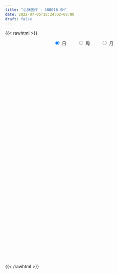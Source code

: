 ```yaml
---
title: "心脉医疗 - 688016.SH"
date: 2022-07-05T18:24:02+08:00
draft: false
---
```

{{< rawhtml >}}
    <div style="text-align: center">
        <label style="padding: 1rem;"><input style="margin-right: .5rem" type="radio" name="period" value="D" checked onclick="period_change(this)">日</label>
        <label style="padding: 1rem;"><input style="margin-right: .5rem" type="radio" name="period" value="W" onclick="period_change(this)">周</label>
        <label style="padding: 1rem;"><input style="margin-right: .5rem" type="radio" name="period" value="M" onclick="period_change(this)">月</label>
    </div>
    <div id="chart" style="height: 700px;"></div> 
    <script type="text/javascript">
        const D_v = [5870.68,5221.2,7257.3,6180.01,3565.0,4715.83,5330.34,10749.34,6043.43,5665.43,6679.88,7747.49,12865.52,9917.99,6016.06,10704.11,10085.74,8587.65,6945.05,11964.68,7260.76,8569.79,13325.55,12430.41,7592.75,6969.63,14038.29,7710.44,10857.9,9321.8,13752.05,13246.52,6763.15,8898.5,10824.76,9479.6,9573.83,5856.61,8745.91,6724.72,5194.75,7572.97,4021.99,4559.1,4054.69,7199.11,4328.43,6445.51,6168.69,4677.83,4056.68,6752.72,10396.73,5362.1,8549.24,5292.3,3739.11,5322.43,4822.79,6301.2,3934.48,6529.65,4353.02,5634.06,9788.42,6520.98,4275.42,5617.44,7075.38,4337.79,5950.2,9230.63,6443.87,7097.33,4766.24,6644.65,7410.18,7246.4,9029.74,9528.93,5361.89,5783.45,6782.32,7999.44,8532.52,5024.85,6562.61,10204.37,4949.22,4022.01,6606.18,5661.13,6187.24,6098.86,9137.59,7757.37,8166.64,24225.5,17425.24,6211.13,6787.48,4270.67,4142.32,7940.36,4855.49,4228.87,3008.72,3812.61,3675.63,10100.91,19408.13,9542.53,6154.69,10574.39,8295.93,5486.12,3371.38,4415.21,5123.83,5556.57,7591.77,9276.65,9242.32,11595.02,9794.68,10812.24,6787.59,5885.99,5762.02,4902.58,3829.95,5508.45,3193.37,4958.0,5951.21,6599.85,5439.21,8604.05,11075.35,12552.76,9845.05,8743.18,12873.83,9192.65,11613.05,11841.86,4350.8,6134.19,5274.65,5312.11,5524.05,6024.32,6665.31,7298.25,5209.36,8189.89,6166.61,7783.61,7590.1,5905.06,6589.14,5668.15,4759.34,7058.88,5789.51,14429.42,9066.0,6000.19,4377.37,9532.63,10191.54,5562.02,8157.22,8401.04,6257.51,6689.06,3923.78,5043.19,8658.71,5981.34,5508.51,2912.3,5655.09,3053.97,3043.1,2151.11,2981.45,1621.03,1618.14,5585.32,4264.65,3105.52,2640.15,5056.93,3482.63,6626.64,4833.75,3949.46,2524.09,3535.55,9578.8,5227.43,4433.17,5654.09,3354.06,3928.48,3417.46,5551.31,24885.04,15737.67,9290.69,13836.79,9647.14,5867.44,6658.32,8044.88,6056.36,6179.21,5420.99,4420.5,4744.98,5510.84,5049.85,7451.33,3876.14,3967.33,7562.09,7822.18,8760.82,4528.48,5402.95,3782.76,4784.54,5236.85,14113.38,7230.65,6962.69,7302.25,4247.15,5384.2,5511.4,6447.13,5912.61,6446.05,5943.17,5806.15,5737.81,6517.19,6249.78,4803.1,4940.03,5582.65,5761.1,6183.16,4461.94,4150.52,7284.42,9780.68,11349.94,10408.23,11178.74,7143.56,13913.09,9419.6,9902.52,12603.44,18684.34,23220.74,26606.02,14021.86,15874.11,10748.03,13997.74,10950.62,11956.73,13231.88,16168.79,13206.19,10862.53,14387.03,11099.58,15947.3,15590.33,9842.41,7682.02,13362.32,11347.35,6869.96,8339.22,5198.66,8567.74,19064.76,15232.59,8083.78,6458.83,9111.42,9089.61,9826.95,6828.49,9633.63,14352.14,12695.66,8369.38,9682.53,8811.73,9701.59,5779.4,7404.83,15614.33,22190.25,11845.61,13471.63,27013.76,15845.67,12345.89,18339.73,12344.72,9328.94,12881.01,10982.95,7200.27,8232.71,8548.94,6186.55,13188.75,11244.25,5837.94,6544.46,6258.29,7216.74,5445.68,7945.94,11556.99,8115.01,13140.55,10323.18,14399.52,19410.5,18692.55,11111.78,11075.88,11697.52,9155.74,14969.04,15772.38,9481.65,12365.91,8290.55,7384.32,7551.98,7440.71,7289.06,10730.82,7722.66,4164.69,9430.42,4921.23,8618.84,6676.59,4419.12,11017.44,5549.47,6640.16,10085.49,5671.04,8604.18,3652.8,5528.3,4327.03,3690.93,6690.1,3074.55,3038.62,6187.27,5384.95,9067.39,3958.77,5388.94,4539.79,6988.36,6818.37,4581.69,5158.86,5074.14,5655.13,16103.38,11516.85,18062.63,10608.66,7963.84,10525.46,5404.67,10103.29,8492.36,5952.75,16210.47,10048.43,9413.12,7674.71,6583.95,5481.81,6408.89,6736.61,5113.65,5112.76,7944.87,3605.15,4117.18,3620.26,4294.87,2987.15,4423.39,5941.22,15718.31,13608.52,5058.93,4341.94,5069.71,8297.16,5437.98,5805.8,4889.08,5445.48,4380.49,3612.9,4511.99,12175.19,9129.22,5952.61,9867.7,4801.21,8793.95,4364.47,5651.9,3639.12,2550.95,5042.48,5731.53,4119.04,3240.86,3948.28,4420.31,4236.91,2926.14,3120.2,4127.83,3383.62,3835.43,2721.55,3262.71,5344.03,3821.14,6818.83,5321.2,7570.76,4529.79,7068.71,8357.25,5630.69,6680.63,5123.83,6714.04,5010.93,3893.12,3307.2,3213.94,2994.87,3175.49,3744.7,4511.87,4382.75,3484.23,4438.4,3383.64,5096.85,10677.19,11846.74,10445.14,12283.75,9628.35,12035.58,8267.06,15404.73,8850.16,7127.74,12721.82,9240.8,8499.24,6751.05,7796.2,8603.81,5247.77,7464.45,7863.64,9735.51,7422.36,7143.29,9191.19,15600.26,11760.48]
const D_histogram = [0.0,0.1518860399,1.5355518997,2.5648008566,2.9368596706,3.6902256033,4.2753905458,6.8028245333,7.6752617827,8.0968148804,8.5245088835,8.8618718961,6.2495317897,4.0170570573,2.3858195663,1.7794775377,1.6001044921,1.565191722,1.2266080179,0.093611346,-1.275825791,-2.0722902738,-5.7510374841,-7.4955294847,-7.5955792559,-6.6455587431,-6.2705253186,-5.4322592848,-6.4571474208,-7.3407656357,-7.4480118554,-5.1991624088,-3.8470379005,-2.3194403067,0.2625157921,1.1670270655,1.0779244054,0.7907308166,-0.5391072933,-1.3621462226,-2.5405086476,-2.8625089458,-3.0149181314,-3.0614859829,-2.8918967666,-2.4487245567,-2.3265299265,-2.8610026033,-2.9569331382,-2.7547384892,-2.4823246102,-2.354487156,-0.8546252941,0.2797995641,0.6043173058,1.2164870535,1.5624640044,1.753721974,1.5659477497,0.5080629979,-0.1397866742,-1.2883315575,-2.0832042339,-2.0866805965,-1.2700985586,-0.5359215991,0.0640296167,0.6044139104,1.5710679334,1.8150782301,2.1859162425,2.3718709073,1.804568025,0.8418180153,0.4072810475,0.5879592496,1.2583026682,2.0871457639,2.7526996839,3.7597579615,4.4153441023,4.2656683332,3.8263739866,2.6671988131,2.6546141872,2.1721201204,0.977649181,-0.8305162484,-1.9055709397,-2.0251902309,-1.4955077124,-1.2341538379,-1.1078366868,-1.5157020012,-1.1454558028,-0.665510552,-0.0083481861,-2.0506084519,-2.417743086,-2.7287150116,-3.6022719762,-3.7776108292,-3.6143049298,-2.8753054095,-2.0450601634,-1.7510610847,-1.4408309261,-0.7313549916,-0.5685092635,-1.1007752147,-2.5673609829,-3.0173293516,-2.7332660699,-2.1700950628,-0.6747946282,0.5231576064,1.1286840541,1.7401982311,2.3653912713,2.7810272887,2.5349451591,1.7784868549,1.1748869123,1.7126749154,2.6427589552,3.8998782502,5.0491481392,5.3053788437,5.1882204638,4.8096476657,4.155493242,3.2640855109,2.6678655469,2.0144417756,1.490119447,1.0178362998,0.2981125851,-0.1841880488,0.0415419725,0.8982351792,0.9789801173,0.5439372774,1.8608269938,2.6070777644,2.5453591775,3.6785866761,4.0666685437,4.0729667075,3.5361575367,3.93112258,3.216076433,3.845068822,4.6537961479,3.3057886203,1.3321772177,-0.5246938559,-2.1600804416,-3.5908808026,-4.0125404208,-3.9657227379,-4.9250357128,-4.8139821846,-4.6031667434,-4.4012198201,-3.4076658357,-4.6266523275,-3.8975255186,-3.2370966777,-2.5761315582,-1.9225478397,-1.8784678542,-2.403342623,-2.1394928222,-1.5306397075,-0.3421331923,-0.2111510795,-0.0703698742,-0.9351564123,-3.3585204607,-4.5442615388,-4.2946462108,-4.1569932637,-4.2646706398,-3.5732701551,-2.2412828425,-1.150054613,-0.2113436314,0.2505553797,0.6428076111,1.8940969403,2.3298909998,2.6858802648,2.9223938562,3.3566099736,4.0713152396,4.3075361285,4.3001471706,3.8996347733,3.2871638678,2.625168352,2.4324639147,2.1408757958,1.6560401294,2.0423887469,2.1304519427,1.7087387362,1.9838281609,2.7590425739,5.0873633066,6.1016452876,5.8633898611,4.1748522645,3.1828250171,2.0479696163,1.7993044431,1.3345305684,0.95601396,-0.5856465429,-1.5539981749,-1.8598175557,-1.8934773186,-1.83726461,-1.9072757147,-1.0298543807,-0.2391496636,-0.0376509373,1.4388598294,1.9656491231,2.8351046093,3.2603905735,2.643013093,2.2248930979,1.4347792002,1.2378038033,3.526721781,3.4881385454,2.0345728421,0.8001689842,-0.2218573758,-2.1211662984,-3.547603274,-3.9598056305,-4.9743670067,-5.2227960792,-6.0599361528,-5.2070508531,-4.0450426666,-1.8526352817,0.5124149407,2.0462132207,2.4021246453,4.3198663316,6.6645376974,6.8495593372,7.4112676285,6.8812796709,4.4225668698,4.393958902,0.9009243894,-0.6519583975,-2.9582771114,-4.6404391812,-5.9168730598,-6.8688166708,-7.1133908385,-7.6213833682,-8.8197345031,-8.5509786428,-9.9463503778,-9.4733122858,-10.0372972398,-9.9556580034,-9.7087660993,-9.2189232302,-8.7684557398,-7.0431404446,-7.1126877478,-6.1239443132,-4.9169152988,-4.573467407,-3.6831263934,-4.0499001569,-2.4479465517,-1.2201398638,-0.5628398795,1.0483418067,1.4615108376,1.6572032217,1.320282031,1.3010820308,0.9436343846,-0.2793185406,0.303388441,1.0867810644,1.6282220983,1.0886419288,0.5910010664,0.0307916531,-0.1130355988,-0.3441878495,-1.1487730006,-1.0401269634,-0.114797519,0.029723167,0.0371359157,0.7175690361,1.0913880743,0.9682313893,2.1045528775,1.0041485549,0.0671301078,0.3612806862,2.9297212659,3.9692408102,4.2913324911,4.8282341924,4.7299126054,4.1155000318,4.1628104618,3.7749821468,3.1899616135,2.491340284,1.8213838691,1.0950638422,0.0345906608,-1.0368587599,-1.5320763182,-1.7828133242,-1.6588906917,-1.3322100634,-0.8701972311,-0.8701781124,-1.2885716041,-1.3610547733,-1.1000598652,-1.2155808587,-0.7650148076,0.0140206062,1.2299272214,2.0142983403,2.2265735149,2.8751899153,2.7937333128,3.7337916794,4.8447024276,5.1369892563,5.6294329757,5.5743382482,4.9607472645,4.5036129758,3.587073711,2.9904363516,3.362882176,2.8534789733,2.2895442887,1.237780079,0.430983795,-0.6308745738,-1.7980513616,-2.4432895685,-3.190415233,-3.7641500035,-3.8644430748,-3.1708269699,-2.9009084606,-2.0687199934,-1.5356708456,-1.4608958228,-1.0606605472,-1.0104268244,-1.6527865507,-1.7485847688,-1.6376676398,-1.9634153674,-2.1079829754,-1.3084649517,-0.6702618019,-0.1312723294,0.3322544722,0.6934323158,0.3139002192,-0.0856886193,-0.3982104996,-0.8258557367,-0.7544405223,-1.7334788355,-1.2913510179,-0.4030850869,-0.088765709,-0.2091719883,-0.8128854796,-1.1646358657,-1.7936631778,-2.6104736541,-2.7559297271,-3.402254449,-3.6176074452,-3.7290106958,-3.4520436547,-2.6766523811,-2.0918267669,-1.0371315656,-0.2290613708,0.1081747957,0.1847067699,0.944090949,1.4513370752,1.5581365632,1.7181386716,1.7594229075,1.5197353479,1.7493032521,1.9295854299,3.2834068663,3.6082641915,3.7224204038,3.4539194781,3.3110729999,3.5723960238,3.0511407857,1.9416888698,0.8568104441,0.6935801167,0.7895268706,0.0602141264,-0.7302550464,-1.8726945253,-1.5678474666,-1.0792051648,0.338768474,1.1836912991,2.4405893036,3.1854506835,2.8393779683,2.2436720185,1.878184702,2.2290008561,1.7206618694,1.226233928,0.8344866617,-0.0671343685,-1.0609511069,-2.1869503723,-2.6055428261,-3.1546650976,-3.3507645146,-3.5144483507,-3.1459989416,-2.8645961309,-2.8265790366,-3.0579155289,-3.0675621785,-3.5651082197,-3.7222409631,-3.5044222513,-3.2349881729,-2.139041889,-0.5693334766,0.3439433126,0.7645750742,1.3938074326,2.1584677395,2.7045457811,3.1841293185,3.1646119115,3.0615652253,2.857362885,2.7362636469,2.8141441739,2.6960908868,2.0328007584,1.5231351105,0.8113632676,0.4270220469,0.2332591672,1.1232850758,2.1724176187,3.0615771891,3.4107827658,2.9883191476,3.0311759064,2.3328958501,2.5670714547,2.2922378205,1.5754472519,1.6903206808,1.9553825763,2.0766952346,1.8830268636,1.4595045042,0.6625386416,0.1625316686,-0.2473982141,-0.2973805519,-0.6111291594,-1.1936148086,-1.4001047921,-1.3454251291,-0.6865074131,-0.9371353052]
const D_fast = [0.0,0.1898575499,1.9574113846,3.6278605557,4.7341342873,6.4100566208,8.0640691998,12.2922093207,15.0834620157,17.5292188336,20.0880400574,22.6408710441,21.5909138851,20.362703417,19.3279208176,19.1664481735,19.3871012509,19.7434864112,19.7115547116,18.6019608762,16.9135672915,15.5990302403,10.482523659,6.8641492872,4.865204702,4.153835529,2.9612376239,2.4414388365,-0.1977361547,-2.9165457785,-4.8857949621,-3.9367361177,-3.5463710845,-2.5986335674,0.0489514795,1.2452195193,1.4255979605,1.3360870759,-0.1285278574,-1.2921033423,-3.1055929292,-4.1432204639,-5.0493591824,-5.8612985295,-6.4146835049,-6.5836924342,-7.0431302856,-8.2928536132,-9.1280174327,-9.614507406,-9.9626746796,-10.4234590144,-9.137253476,-7.9328787268,-7.4572816586,-6.5409901475,-5.8043971955,-5.1747087324,-4.9709960193,-5.9018650216,-6.5846613622,-8.0552891349,-9.3709628699,-9.8961093816,-9.3970519833,-8.7968554236,-8.1808968036,-7.4894090323,-6.129988026,-5.4322081717,-4.5148910988,-3.7359687071,-3.8521295831,-4.604425089,-4.9371417949,-4.6094737805,-3.6245546948,-2.2739251581,-0.9201963171,1.0268014508,2.7862236172,3.7029649314,4.2202640814,3.7278886112,4.3789575321,4.4394934954,3.4894348513,1.4736403598,-0.0778070665,-0.7037239154,-0.547918325,-0.59510291,-0.7457449306,-1.5325357453,-1.4486534976,-1.1350858848,-0.4800105655,-3.0349229442,-4.0064933498,-4.9996440283,-6.7737689869,-7.8935105472,-8.6337808802,-8.6136077123,-8.2946275071,-8.4383936995,-8.4883712725,-7.9617340859,-7.9410156737,-8.7484754286,-10.8569014424,-12.0612021491,-12.4604553849,-12.4398081435,-11.1132063659,-9.7844647297,-8.8967672685,-7.8502035337,-6.6336626756,-5.5227698361,-5.1351156759,-5.4469522664,-5.7568304809,-4.790873749,-3.2000999704,-0.9680111128,1.443545811,3.0261212264,4.2060179624,5.0298570808,5.4145759675,5.3391896142,5.4099360369,5.2601227095,5.1083302427,4.8905061705,4.2453106019,3.7169629559,3.9530784703,5.0343304719,5.3598204392,5.0607619186,6.8428583835,8.2408785952,8.8154998027,10.8683739703,12.2731229738,13.2976628145,13.6448930279,15.0226387162,15.1116116775,16.7018712719,18.6740476348,18.1524872623,16.5119201641,14.5238756266,12.3484689305,10.0199483688,8.5951536454,7.6505406438,5.4599687407,4.3675267227,3.4275504782,2.5291924463,2.6708299719,0.2951803982,0.0499258274,-0.0989195011,-0.0819872712,0.0909594875,-0.3345774906,-1.4602879152,-1.73131132,-1.5051181321,-0.4021449149,-0.323950572,-0.2007618353,-1.2993374765,-4.5623316401,-6.8841381029,-7.7081843275,-8.6097796963,-9.7836247324,-9.9855417865,-9.2138751845,-8.4101606083,-7.5242855345,-6.9997476785,-6.4467935443,-4.72197998,-3.7037131706,-2.6762538393,-1.7091417839,-0.4357731731,1.2967609028,2.6098658238,3.6775136585,4.2519099545,4.461230016,4.4555265883,4.8709381296,5.1145689597,5.0437433256,5.9406891299,6.5613653113,6.5668367889,7.3378832538,8.8028583103,12.4030198696,14.9427131725,16.1703052112,15.5254806808,15.3291596876,14.7062966909,14.9074576286,14.7763163959,14.6368032775,12.9487311389,11.5918799631,10.8211061934,10.3140771009,9.910973657,9.3641436236,9.9841013624,10.7150186636,10.9071046556,12.7433303797,13.7615319541,15.3397635927,16.5801472002,16.623522993,16.7616262723,16.3302071747,16.4426827287,19.6132811515,20.4467325524,19.5018100595,18.4674484476,17.3899577438,14.9603572465,12.6470194524,11.2448656883,8.9867125605,7.4325844682,5.0804603564,4.6315829427,4.7823304626,6.5115790271,9.0047329847,11.0500845698,12.0065271557,15.0042354249,19.0150412151,20.9124526892,23.3269778876,24.5173098477,23.1642387641,24.2341205218,20.9663171066,19.2504447203,16.2045567285,13.3622848634,10.6066327199,7.9374849411,5.9145630639,3.5012246921,0.0979399314,-1.771048869,-5.6530081984,-7.5482981779,-10.6216074418,-13.0288827062,-15.209182327,-17.0240702655,-18.76571671,-18.8011865259,-20.6489057661,-21.1911484098,-21.2133482201,-22.01326718,-22.0437077648,-23.4229565676,-22.4329896003,-21.5102178784,-20.993627864,-19.120360726,-18.3418139858,-17.7318207963,-17.7386714792,-17.4326009717,-17.5541400217,-18.8469225821,-18.1883684902,-17.1332806007,-16.1847840422,-16.4522037296,-16.8020943253,-17.3546058254,-17.526691977,-17.84389119,-18.9356695913,-19.0870552949,-18.1904252303,-18.0384737525,-18.0217770249,-17.1619516454,-16.5152855887,-16.3963844263,-14.7339247188,-15.5832919027,-16.5035278228,-16.1190570728,-12.8181861767,-10.7863564298,-9.3914316261,-7.6474713768,-6.5633148124,-6.1488523781,-5.0608393327,-4.504922111,-4.2924522408,-4.3682384994,-4.582848947,-5.0354030133,-6.0872285296,-7.4178926402,-8.2961292781,-8.9925696151,-9.2833696556,-9.2897415431,-9.0452780186,-9.2628034279,-10.0033398207,-10.4160866831,-10.4301067414,-10.8495229495,-10.5902106003,-9.807670035,-8.2842816145,-6.9963359105,-6.2274173571,-4.8600034779,-4.2430267523,-2.3695204658,-0.0474341106,1.5291000321,3.4289019954,4.76739183,5.3939876624,6.0627566176,6.0429857806,6.1939575091,7.4071238774,7.6110904182,7.6195418057,6.8772226158,6.1781722805,4.9585952682,3.3419056401,2.085845041,0.5411155683,-0.9736567031,-2.0400605431,-2.1391511807,-2.5944597865,-2.2794513177,-2.1303198813,-2.4207688142,-2.2856986754,-2.4880716587,-3.5436280227,-4.076572433,-4.3750722139,-5.1916737834,-5.8632371352,-5.3908353495,-4.9201976501,-4.41402626,-3.8674358403,-3.3328999178,-3.6339569596,-4.0549679529,-4.4670424581,-5.1011516294,-5.2183465455,-6.6307545677,-6.5114645045,-5.7239698452,-5.4318418945,-5.6045411709,-6.4114760322,-7.0543853846,-8.1318284912,-9.601257381,-10.4356958858,-11.9325842199,-13.0523390775,-14.095995002,-14.6820388745,-14.5758106963,-14.5139417738,-13.7185294638,-12.9677246117,-12.6034447463,-12.4807360797,-11.4853291633,-10.6152487683,-10.1189151395,-9.5293783632,-9.0482384005,-8.9079921231,-8.2410984058,-7.5784198705,-5.4037467176,-4.1768233446,-3.1320620313,-2.5370830875,-1.8521613157,-0.6977392858,-0.4562093275,-1.0802390259,-1.9509148406,-1.9407501389,-1.6474216672,-2.3616808799,-3.3347138142,-4.9453269245,-5.0324417325,-4.8136007219,-3.3109349646,-2.1700893147,-0.3030439843,1.2381800664,1.6019518433,1.5671638982,1.6712227572,2.5792891253,2.5011156059,2.3132461466,2.1301205457,1.2117159234,-0.0473385918,-1.7200754502,-2.7900536105,-4.1278421565,-5.1616327021,-6.2039286259,-6.6219789522,-7.0567251742,-7.725352839,-8.7211682136,-9.4977054078,-10.886528504,-11.9742214881,-12.6325083391,-13.1718213039,-12.6106354923,-11.1832604491,-10.1839978317,-9.5722223016,-8.594538085,-7.2902608432,-6.0680463563,-4.7924304894,-4.0207949185,-3.3584502984,-2.8483119174,-2.2853452438,-1.5039286734,-0.9479592387,-1.1030491775,-1.2319310478,-1.7408620738,-2.0184477828,-2.1538958706,-0.9830486931,0.6091882545,2.2637421222,3.4656433904,3.790259559,4.5909102944,4.4758542006,5.351797669,5.6500234898,5.3270947342,5.8645483333,6.6184558729,7.2589423398,7.5360306847,7.4773844514,6.8460532492,6.3866791934,5.9148997571,5.7905722813,5.324041384,4.4431520327,3.8866358511,3.6049592319,4.0922500946,3.6073383762]
const D_slow = [0.0,0.03797151,0.4218594849,1.0630596991,1.7972746167,2.7198310175,3.788678654,5.4893847873,7.408200233,9.4324039531,11.563531174,13.778999148,15.3413820954,16.3456463597,16.9421012513,17.3869706358,17.7869967588,18.1782946893,18.4849466937,18.5083495302,18.1893930825,17.671320514,16.233561143,14.3596787719,12.4607839579,10.7993942721,9.2317629425,7.8736981213,6.2594112661,4.4242198572,2.5622168933,1.2624262911,0.300666816,-0.2791932607,-0.2135643127,0.0781924537,0.3476735551,0.5453562592,0.4105794359,0.0700428803,-0.5650842816,-1.2807115181,-2.0344410509,-2.7998125467,-3.5227867383,-4.1349678775,-4.7166003591,-5.4318510099,-6.1710842945,-6.8597689168,-7.4803500693,-8.0689718583,-8.2826281819,-8.2126782908,-8.0615989644,-7.757477201,-7.3668611999,-6.9284307064,-6.536943769,-6.4099280195,-6.4448746881,-6.7669575774,-7.2877586359,-7.809428785,-8.1269534247,-8.2609338245,-8.2449264203,-8.0938229427,-7.7010559594,-7.2472864018,-6.7008073412,-6.1078396144,-5.6566976082,-5.4462431043,-5.3444228425,-5.1974330301,-4.882857363,-4.361070922,-3.672896001,-2.7329565107,-1.6291204851,-0.5627034018,0.3938900948,1.0606897981,1.7243433449,2.267373375,2.5117856702,2.3041566081,1.8277638732,1.3214663155,0.9475893874,0.6390509279,0.3620917562,-0.0168337441,-0.3031976948,-0.4695753328,-0.4716623793,-0.9843144923,-1.5887502638,-2.2709290167,-3.1714970107,-4.115899718,-5.0194759505,-5.7383023028,-6.2495673437,-6.6873326149,-7.0475403464,-7.2303790943,-7.3725064102,-7.6477002138,-8.2895404596,-9.0438727975,-9.727189315,-10.2697130807,-10.4384117377,-10.3076223361,-10.0254513226,-9.5904017648,-8.999053947,-8.3037971248,-7.670060835,-7.2254391213,-6.9317173932,-6.5035486644,-5.8428589256,-4.867889363,-3.6056023282,-2.2792576173,-0.9822025013,0.2202094151,1.2590827256,2.0751041033,2.74207049,3.2456809339,3.6182107957,3.8726698706,3.9471980169,3.9011510047,3.9115364978,4.1360952926,4.3808403219,4.5168246413,4.9820313897,5.6338008308,6.2701406252,7.1897872942,8.2064544301,9.224696107,10.1087354912,11.0915161362,11.8955352444,12.8568024499,14.0202514869,14.846698642,15.1797429464,15.0485694824,14.5085493721,13.6108291714,12.6076940662,11.6162633817,10.3850044535,9.1815089074,8.0307172215,6.9304122665,6.0784958076,4.9218327257,3.947451346,3.1381771766,2.4941442871,2.0135073271,1.5438903636,0.9430547078,0.4081815023,0.0255215754,-0.0600117227,-0.1127994925,-0.1303919611,-0.3641810642,-1.2038111794,-2.3398765641,-3.4135381167,-4.4527864327,-5.5189540926,-6.4122716314,-6.972592342,-7.2601059953,-7.3129419031,-7.2503030582,-7.0896011554,-6.6160769203,-6.0336041704,-5.3621341042,-4.6315356401,-3.7923831467,-2.7745543368,-1.6976703047,-0.6226335121,0.3522751813,1.1740661482,1.8303582362,2.4384742149,2.9736931639,3.3877031962,3.8983003829,4.4309133686,4.8580980527,5.3540550929,6.0438157364,7.315656563,8.8410678849,10.3069153502,11.3506284163,12.1463346706,12.6583270746,13.1081531854,13.4417858275,13.6807893175,13.5343776818,13.1458781381,12.6809237491,12.2075544195,11.748238267,11.2714193383,11.0139557431,10.9541683272,10.9447555929,11.3044705502,11.795882831,12.5046589834,13.3197566267,13.9805099,14.5367331744,14.8954279745,15.2048789253,16.0865593706,16.9585940069,17.4672372174,17.6672794635,17.6118151195,17.0815235449,16.1946227264,15.2046713188,13.9610795672,12.6553805474,11.1403965092,9.8386337959,8.8273731292,8.3642143088,8.492318044,9.0038713491,9.6044025105,10.6843690934,12.3505035177,14.062893352,15.9157102591,17.6360301768,18.7416718943,19.8401616198,20.0653927171,19.9024031178,19.1628338399,18.0027240446,16.5235057797,14.806301612,13.0279539023,11.1226080603,8.9176744345,6.7799297738,4.2933421794,1.9250141079,-0.584310202,-3.0732247029,-5.5004162277,-7.8051470352,-9.9972609702,-11.7580460813,-13.5362180183,-15.0672040966,-16.2964329213,-17.439799773,-18.3605813714,-19.3730564106,-19.9850430486,-20.2900780145,-20.4307879844,-20.1687025327,-19.8033248233,-19.3890240179,-19.0589535102,-18.7336830025,-18.4977744063,-18.5676040415,-18.4917569312,-18.2200616651,-17.8130061405,-17.5408456584,-17.3930953917,-17.3853974785,-17.4136563782,-17.4997033405,-17.7868965907,-18.0469283315,-18.0756277113,-18.0681969195,-18.0589129406,-17.8795206816,-17.606673663,-17.3646158157,-16.8384775963,-16.5874404576,-16.5706579306,-16.4803377591,-15.7479074426,-14.75559724,-13.6827641173,-12.4757055692,-11.2932274178,-10.2643524099,-9.2236497944,-8.2799042577,-7.4824138544,-6.8595787834,-6.4042328161,-6.1304668555,-6.1218191903,-6.3810338803,-6.7640529599,-7.2097562909,-7.6244789638,-7.9575314797,-8.1750807875,-8.3926253156,-8.7147682166,-9.0550319099,-9.3300468762,-9.6339420909,-9.8251957928,-9.8216906412,-9.5142088359,-9.0106342508,-8.4539908721,-7.7351933932,-7.036760065,-6.1033121452,-4.8921365383,-3.6078892242,-2.2005309803,-0.8069464182,0.4332403979,1.5591436419,2.4559120696,3.2035211575,4.0442417015,4.7576114448,5.329997517,5.6394425368,5.7471884855,5.589469842,5.1399570017,4.5291346095,3.7315308013,2.7904933004,1.8243825317,1.0316757892,0.3064486741,-0.2107313243,-0.5946490357,-0.9598729914,-1.2250381282,-1.4776448343,-1.890841472,-2.3279876642,-2.7374045741,-3.228258416,-3.7552541598,-4.0823703978,-4.2499358482,-4.2827539306,-4.1996903125,-4.0263322336,-3.9478571788,-3.9692793336,-4.0688319585,-4.2752958927,-4.4639060232,-4.8972757321,-5.2201134866,-5.3208847583,-5.3430761856,-5.3953691826,-5.5985905525,-5.889749519,-6.3381653134,-6.9907837269,-7.6797661587,-8.530329771,-9.4347316323,-10.3669843062,-11.2299952199,-11.8991583152,-12.4221150069,-12.6813978983,-12.738663241,-12.711619542,-12.6654428496,-12.4294201123,-12.0665858435,-11.6770517027,-11.2475170348,-10.8076613079,-10.427727471,-9.9904016579,-9.5080053005,-8.6871535839,-7.785087536,-6.8544824351,-5.9910025656,-5.1632343156,-4.2701353096,-3.5073501132,-3.0219278957,-2.8077252847,-2.6343302555,-2.4369485379,-2.4218950063,-2.6044587679,-3.0726323992,-3.4645942658,-3.7343955571,-3.6497034386,-3.3537806138,-2.7436332879,-1.947270617,-1.2374261249,-0.6765081203,-0.2069619448,0.3502882692,0.7804537365,1.0870122186,1.295633884,1.2788502919,1.0136125151,0.4668749221,-0.1845107845,-0.9731770589,-1.8108681875,-2.6894802752,-3.4759800106,-4.1921290433,-4.8987738025,-5.6632526847,-6.4301432293,-7.3214202842,-8.251980525,-9.1280860878,-9.936833131,-10.4715936033,-10.6139269724,-10.5279411443,-10.3367973758,-9.9883455176,-9.4487285827,-8.7725921375,-7.9765598078,-7.18540683,-6.4200155237,-5.7056748024,-5.0216088907,-4.3180728472,-3.6440501255,-3.1358499359,-2.7550661583,-2.5522253414,-2.4454698297,-2.3871550378,-2.1063337689,-1.5632293642,-0.7978350669,0.0548606245,0.8019404114,1.559734388,2.1429583505,2.7847262142,3.3577856693,3.7516474823,4.1742276525,4.6630732966,5.1822471052,5.6530038211,6.0178799472,6.1835146076,6.2241475247,6.1622979712,6.0879528332,5.9351705434,5.6367668413,5.2867406432,4.950384361,4.7787575077,4.5444736814]
const D_data = [['2020-06-12', 250.0, 257.62, 245.02, 258.85],['2020-06-15', 262.14, 260.0, 253.53, 264.8],['2020-06-16', 260.02, 280.32, 257.0, 280.8],['2020-06-17', 277.57, 284.18, 277.02, 291.89],['2020-06-18', 283.27, 282.16, 272.86, 285.0],['2020-06-19', 282.16, 292.98, 282.0, 299.47],['2020-06-22', 297.0, 298.17, 291.3, 308.59],['2020-06-23', 293.02, 336.08, 293.02, 338.69],['2020-06-24', 334.99, 331.3, 322.56, 343.99],['2020-06-29', 330.0, 336.7, 322.14, 337.97],['2020-06-30', 335.37, 347.26, 333.37, 356.22],['2020-07-01', 347.91, 357.0, 341.0, 373.8],['2020-07-02', 357.0, 322.0, 310.13, 361.0],['2020-07-03', 317.0, 320.0, 302.8, 327.0],['2020-07-06', 319.0, 322.0, 312.0, 326.78],['2020-07-07', 321.89, 332.9, 315.0, 346.26],['2020-07-08', 332.9, 339.99, 328.5, 358.0],['2020-07-09', 340.0, 345.06, 330.05, 347.15],['2020-07-10', 341.96, 343.98, 336.51, 353.6],['2020-07-13', 341.73, 333.2, 323.01, 342.0],['2020-07-14', 329.99, 325.59, 320.01, 329.99],['2020-07-15', 322.8, 328.11, 322.44, 344.43],['2020-07-16', 324.51, 279.11, 279.05, 328.08],['2020-07-17', 286.5, 285.5, 281.0, 305.0],['2020-07-20', 288.92, 296.96, 273.74, 299.0],['2020-07-21', 298.33, 308.37, 292.35, 309.0],['2020-07-22', 301.8, 301.0, 298.21, 313.12],['2020-07-23', 298.5, 306.62, 298.01, 311.23],['2020-07-24', 303.6, 278.99, 274.51, 303.9],['2020-07-27', 280.0, 270.8, 268.0, 281.73],['2020-07-28', 270.93, 272.4, 265.05, 273.5],['2020-07-29', 275.51, 302.94, 275.51, 303.0],['2020-07-30', 302.94, 297.95, 295.0, 308.95],['2020-07-31', 293.62, 305.49, 293.62, 311.5],['2020-08-03', 306.56, 329.0, 303.31, 338.0],['2020-08-04', 325.0, 318.0, 313.03, 338.98],['2020-08-05', 313.0, 308.69, 304.0, 320.04],['2020-08-06', 309.91, 306.0, 302.91, 313.13],['2020-08-07', 297.5, 288.71, 281.2, 297.5],['2020-08-10', 283.42, 288.49, 277.47, 294.25],['2020-08-11', 287.5, 277.0, 276.12, 293.78],['2020-08-12', 275.0, 281.36, 267.12, 285.0],['2020-08-13', 283.36, 279.6, 277.0, 285.68],['2020-08-14', 281.0, 277.6, 271.12, 284.84],['2020-08-17', 277.06, 277.8, 272.6, 281.5],['2020-08-18', 278.02, 280.2, 276.56, 284.82],['2020-08-19', 280.21, 275.16, 270.0, 280.21],['2020-08-20', 274.8, 263.0, 263.0, 276.78],['2020-08-21', 265.32, 263.62, 262.01, 270.18],['2020-08-24', 261.99, 264.42, 256.0, 268.77],['2020-08-25', 264.39, 263.46, 261.33, 268.39],['2020-08-26', 264.05, 259.68, 257.06, 267.42],['2020-08-27', 262.85, 278.84, 260.35, 282.85],['2020-08-28', 277.0, 280.0, 276.12, 281.56],['2020-08-31', 280.0, 273.0, 269.51, 283.87],['2020-09-01', 273.5, 278.75, 270.1, 279.0],['2020-09-02', 278.01, 278.05, 276.0, 283.18],['2020-09-03', 279.37, 277.88, 272.38, 280.0],['2020-09-04', 273.0, 273.51, 267.11, 275.94],['2020-09-07', 270.31, 259.13, 257.05, 272.99],['2020-09-08', 259.13, 258.87, 256.0, 264.0],['2020-09-09', 258.0, 246.2, 244.5, 258.0],['2020-09-10', 250.0, 243.0, 243.0, 253.5],['2020-09-11', 242.01, 248.0, 235.78, 249.48],['2020-09-14', 252.92, 258.0, 252.9, 269.99],['2020-09-15', 257.0, 259.28, 252.1, 263.98],['2020-09-16', 258.93, 259.85, 258.5, 266.8],['2020-09-17', 260.78, 261.3, 255.99, 264.92],['2020-09-18', 261.78, 270.48, 259.27, 270.78],['2020-09-21', 270.0, 265.0, 265.0, 272.0],['2020-09-22', 266.0, 268.87, 263.42, 274.88],['2020-09-23', 269.2, 268.98, 267.52, 274.45],['2020-09-24', 267.0, 259.34, 259.29, 270.49],['2020-09-25', 260.5, 250.5, 250.18, 262.43],['2020-09-28', 252.0, 253.06, 246.97, 254.36],['2020-09-29', 254.43, 259.73, 252.01, 265.09],['2020-09-30', 262.88, 268.2, 262.11, 274.0],['2020-10-09', 273.99, 274.94, 269.0, 277.99],['2020-10-12', 275.98, 278.32, 269.13, 280.0],['2020-10-13', 278.3, 289.3, 276.09, 289.98],['2020-10-14', 288.0, 292.38, 285.99, 297.0],['2020-10-15', 290.01, 286.99, 284.47, 292.78],['2020-10-16', 283.2, 285.0, 283.2, 296.98],['2020-10-19', 283.56, 274.35, 272.0, 285.0],['2020-10-20', 274.25, 287.88, 271.17, 288.08],['2020-10-21', 288.06, 282.87, 282.5, 291.96],['2020-10-22', 280.58, 271.0, 268.38, 287.78],['2020-10-23', 273.5, 255.56, 250.8, 274.39],['2020-10-26', 255.05, 256.12, 245.33, 259.2],['2020-10-27', 256.13, 263.5, 256.13, 265.0],['2020-10-28', 265.55, 271.5, 263.98, 274.48],['2020-10-29', 270.0, 269.3, 263.3, 272.36],['2020-10-30', 274.01, 267.79, 264.31, 274.01],['2020-11-02', 268.8, 259.3, 259.11, 271.76],['2020-11-03', 258.84, 267.86, 258.84, 270.38],['2020-11-04', 269.32, 270.76, 264.58, 273.58],['2020-11-05', 274.5, 275.73, 273.75, 283.98],['2020-11-06', 271.38, 237.2, 226.07, 271.38],['2020-11-09', 232.0, 249.68, 221.0, 255.0],['2020-11-10', 248.0, 246.2, 245.51, 254.87],['2020-11-11', 241.75, 233.0, 232.22, 248.92],['2020-11-12', 235.33, 235.42, 233.01, 240.75],['2020-11-13', 233.02, 236.01, 230.0, 238.0],['2020-11-16', 255.99, 242.3, 233.0, 255.99],['2020-11-17', 245.0, 244.87, 237.2, 247.0],['2020-11-18', 244.84, 238.75, 234.5, 246.86],['2020-11-19', 238.0, 238.33, 236.0, 241.33],['2020-11-20', 237.79, 244.21, 237.79, 246.66],['2020-11-23', 244.21, 238.16, 236.5, 244.24],['2020-11-24', 237.2, 226.7, 221.62, 237.97],['2020-11-25', 224.34, 206.95, 197.5, 224.34],['2020-11-26', 202.1, 211.01, 202.0, 213.48],['2020-11-27', 214.18, 216.11, 208.9, 218.49],['2020-11-30', 216.11, 218.51, 211.05, 223.0],['2020-12-01', 219.8, 233.16, 216.31, 235.0],['2020-12-02', 234.38, 235.2, 231.01, 238.15],['2020-12-03', 234.64, 231.88, 231.32, 238.12],['2020-12-04', 231.0, 235.01, 231.0, 239.5],['2020-12-07', 234.2, 238.86, 232.05, 242.9],['2020-12-08', 238.87, 239.89, 235.45, 241.71],['2020-12-09', 242.45, 233.05, 232.33, 247.0],['2020-12-10', 233.0, 224.6, 223.0, 237.0],['2020-12-11', 228.0, 223.0, 217.0, 232.68],['2020-12-14', 225.0, 237.33, 222.01, 239.0],['2020-12-15', 239.88, 247.1, 237.8, 251.69],['2020-12-16', 247.1, 259.0, 245.31, 260.5],['2020-12-17', 258.52, 267.17, 258.52, 268.0],['2020-12-18', 266.0, 263.53, 253.74, 268.8],['2020-12-21', 265.0, 263.21, 257.84, 266.0],['2020-12-22', 264.45, 262.55, 261.71, 268.0],['2020-12-23', 262.7, 260.0, 255.51, 265.79],['2020-12-24', 258.02, 256.05, 249.32, 263.8],['2020-12-25', 255.93, 258.44, 249.49, 259.43],['2020-12-28', 257.97, 256.64, 244.3, 257.97],['2020-12-29', 256.6, 256.96, 249.45, 264.31],['2020-12-30', 257.9, 256.45, 248.2, 259.65],['2020-12-31', 255.44, 251.2, 250.11, 258.2],['2021-01-04', 251.94, 251.52, 250.1, 262.5],['2021-01-05', 251.0, 260.2, 250.02, 265.56],['2021-01-06', 263.79, 272.0, 256.5, 277.0],['2021-01-07', 274.01, 266.18, 266.01, 285.0],['2021-01-08', 266.8, 260.0, 249.15, 271.87],['2021-01-11', 256.51, 286.0, 253.84, 291.7],['2021-01-12', 286.51, 287.0, 279.03, 296.59],['2021-01-13', 286.0, 281.65, 266.98, 292.18],['2021-01-14', 280.0, 303.0, 277.78, 309.63],['2021-01-15', 307.5, 302.0, 293.0, 307.5],['2021-01-18', 300.0, 302.8, 296.0, 309.99],['2021-01-19', 302.8, 298.99, 290.1, 302.8],['2021-01-20', 296.01, 314.8, 295.0, 318.88],['2021-01-21', 318.88, 304.53, 301.9, 318.88],['2021-01-22', 300.0, 325.75, 300.0, 330.0],['2021-01-25', 326.8, 337.24, 325.5, 338.88],['2021-01-26', 347.0, 314.0, 313.89, 349.99],['2021-01-27', 315.0, 301.15, 297.01, 316.0],['2021-01-28', 296.76, 294.7, 290.0, 309.28],['2021-01-29', 294.5, 289.03, 285.0, 308.45],['2021-02-01', 287.78, 282.97, 277.07, 292.39],['2021-02-02', 285.0, 289.41, 271.45, 293.99],['2021-02-03', 288.0, 292.79, 280.0, 297.44],['2021-02-04', 292.02, 275.7, 273.0, 295.47],['2021-02-05', 277.81, 284.3, 276.0, 293.75],['2021-02-08', 284.11, 283.87, 277.35, 289.99],['2021-02-09', 284.0, 282.33, 275.2, 287.8],['2021-02-10', 281.98, 293.29, 278.07, 295.88],['2021-02-18', 295.0, 262.5, 257.35, 295.97],['2021-02-19', 264.99, 282.8, 262.01, 287.99],['2021-02-22', 278.57, 283.35, 270.03, 290.0],['2021-02-23', 283.31, 285.01, 272.0, 289.69],['2021-02-24', 286.24, 287.0, 282.01, 300.8],['2021-02-25', 284.0, 279.98, 267.51, 291.31],['2021-02-26', 275.01, 270.0, 263.86, 285.0],['2021-03-01', 272.6, 277.45, 271.46, 288.49],['2021-03-02', 282.0, 282.7, 277.0, 299.6],['2021-03-03', 280.3, 294.09, 277.0, 296.0],['2021-03-04', 294.2, 284.18, 281.18, 299.78],['2021-03-05', 280.0, 284.91, 269.98, 285.91],['2021-03-08', 285.0, 269.9, 269.05, 294.0],['2021-03-09', 268.0, 239.6, 237.1, 269.36],['2021-03-10', 246.79, 241.89, 240.0, 260.0],['2021-03-11', 243.71, 253.38, 237.96, 257.0],['2021-03-12', 253.18, 249.07, 242.93, 254.03],['2021-03-15', 248.0, 241.98, 235.0, 248.0],['2021-03-16', 239.7, 249.58, 239.7, 252.0],['2021-03-17', 246.55, 259.81, 245.3, 264.88],['2021-03-18', 258.33, 260.99, 255.12, 265.75],['2021-03-19', 258.98, 263.0, 257.12, 266.88],['2021-03-22', 262.45, 259.8, 255.21, 267.43],['2021-03-23', 261.99, 260.58, 256.0, 263.5],['2021-03-24', 260.02, 275.85, 256.55, 277.69],['2021-03-25', 272.44, 271.0, 268.5, 278.21],['2021-03-26', 272.99, 273.35, 269.36, 283.8],['2021-03-29', 277.77, 275.0, 270.88, 279.98],['2021-03-30', 271.0, 281.22, 271.0, 295.0],['2021-03-31', 283.0, 290.37, 281.99, 294.0],['2021-04-01', 284.82, 290.0, 282.0, 293.7],['2021-04-02', 288.0, 290.86, 288.0, 301.85],['2021-04-06', 294.0, 288.1, 288.0, 301.97],['2021-04-07', 290.44, 285.69, 281.6, 291.0],['2021-04-08', 285.32, 284.2, 282.54, 288.57],['2021-04-09', 287.77, 290.1, 281.28, 296.7],['2021-04-12', 290.99, 289.77, 285.83, 298.92],['2021-04-13', 285.02, 287.22, 285.02, 293.97],['2021-04-14', 290.77, 299.88, 290.26, 301.0],['2021-04-15', 300.98, 299.7, 295.5, 304.99],['2021-04-16', 297.2, 294.61, 293.19, 309.88],['2021-04-19', 293.19, 305.16, 293.19, 307.98],['2021-04-20', 305.19, 317.0, 305.18, 325.15],['2021-04-21', 360.0, 349.0, 333.0, 364.0],['2021-04-22', 345.7, 347.25, 340.12, 353.99],['2021-04-23', 344.01, 339.83, 339.5, 350.12],['2021-04-26', 339.85, 322.0, 319.0, 344.0],['2021-04-27', 319.9, 328.09, 319.01, 332.0],['2021-04-28', 330.9, 324.4, 323.0, 335.5],['2021-04-29', 327.67, 335.14, 321.01, 339.46],['2021-04-30', 348.17, 333.65, 322.6, 348.88],['2021-05-06', 328.91, 335.3, 328.28, 341.94],['2021-05-07', 335.3, 317.6, 316.0, 335.3],['2021-05-10', 323.0, 319.02, 316.0, 326.88],['2021-05-11', 317.01, 324.34, 312.73, 325.8],['2021-05-12', 321.18, 327.1, 317.17, 329.98],['2021-05-13', 323.18, 328.5, 321.7, 330.5],['2021-05-14', 333.64, 327.02, 324.16, 336.8],['2021-05-17', 327.21, 341.5, 326.99, 355.65],['2021-05-18', 346.51, 346.0, 337.01, 347.71],['2021-05-19', 343.0, 342.76, 340.26, 357.8],['2021-05-20', 342.48, 365.45, 341.01, 369.09],['2021-05-21', 365.54, 362.0, 353.2, 372.0],['2021-05-24', 360.01, 373.75, 345.21, 376.33],['2021-05-25', 370.8, 375.99, 368.07, 376.75],['2021-05-26', 375.94, 366.72, 359.23, 375.94],['2021-05-27', 368.72, 370.4, 361.61, 373.82],['2021-05-28', 370.08, 366.03, 360.56, 376.7],['2021-05-31', 366.03, 374.01, 365.3, 376.5],['2021-06-01', 375.99, 415.0, 374.0, 420.39],['2021-06-02', 418.0, 397.11, 396.0, 418.0],['2021-06-03', 396.34, 380.0, 375.0, 399.46],['2021-06-04', 380.0, 379.1, 377.0, 387.45],['2021-06-07', 383.55, 378.39, 367.98, 383.8],['2021-06-08', 378.0, 361.0, 354.02, 379.89],['2021-06-09', 360.0, 358.0, 352.2, 363.33],['2021-06-10', 359.33, 364.95, 350.0, 366.03],['2021-06-11', 364.0, 352.02, 351.18, 366.85],['2021-06-15', 351.01, 356.0, 344.3, 364.36],['2021-06-16', 353.61, 342.84, 340.8, 359.99],['2021-06-17', 342.68, 361.04, 341.0, 364.88],['2021-06-18', 361.54, 368.0, 357.01, 383.01],['2021-06-21', 364.01, 388.88, 363.39, 392.25],['2021-06-22', 385.6, 404.08, 385.6, 408.3],['2021-06-23', 404.59, 406.52, 400.07, 418.02],['2021-06-24', 407.51, 400.0, 393.03, 414.98],['2021-06-25', 399.75, 429.9, 399.75, 433.33],['2021-06-28', 423.9, 452.88, 423.83, 456.01],['2021-06-29', 452.88, 439.99, 435.01, 454.34],['2021-06-30', 446.79, 454.61, 435.0, 458.77],['2021-07-01', 458.88, 449.15, 447.0, 468.2],['2021-07-02', 442.0, 424.0, 422.79, 450.89],['2021-07-05', 423.11, 454.01, 423.11, 480.0],['2021-07-06', 453.1, 406.0, 397.5, 458.0],['2021-07-07', 406.0, 419.58, 403.01, 432.67],['2021-07-08', 416.01, 401.0, 395.04, 432.18],['2021-07-09', 398.14, 397.6, 390.03, 408.88],['2021-07-12', 396.0, 392.88, 384.7, 408.32],['2021-07-13', 395.15, 388.0, 382.03, 406.68],['2021-07-14', 388.0, 389.99, 381.32, 397.01],['2021-07-15', 388.88, 380.45, 373.3, 389.99],['2021-07-16', 381.0, 361.99, 348.0, 384.0],['2021-07-19', 351.75, 372.0, 335.88, 375.0],['2021-07-20', 369.0, 341.44, 330.75, 369.0],['2021-07-21', 335.0, 355.0, 334.5, 362.8],['2021-07-22', 354.62, 334.01, 329.0, 356.0],['2021-07-23', 332.13, 332.5, 330.15, 340.97],['2021-07-26', 331.29, 326.95, 313.01, 342.0],['2021-07-27', 325.62, 323.44, 323.22, 340.85],['2021-07-28', 322.51, 317.0, 303.66, 328.77],['2021-07-29', 328.0, 330.98, 313.5, 335.0],['2021-07-30', 327.6, 305.48, 296.99, 327.6],['2021-08-02', 302.87, 313.88, 302.87, 318.39],['2021-08-03', 312.1, 315.9, 299.65, 322.03],['2021-08-04', 313.83, 303.06, 302.0, 318.96],['2021-08-05', 300.0, 307.39, 296.0, 313.0],['2021-08-06', 305.12, 287.25, 284.0, 307.54],['2021-08-09', 287.52, 309.86, 285.55, 312.5],['2021-08-10', 310.0, 308.5, 298.0, 314.64],['2021-08-11', 308.51, 302.84, 301.18, 312.0],['2021-08-12', 305.0, 318.25, 302.85, 322.55],['2021-08-13', 315.01, 306.88, 301.19, 321.0],['2021-08-16', 306.88, 304.26, 300.5, 311.97],['2021-08-17', 303.5, 295.65, 293.23, 310.99],['2021-08-18', 297.19, 297.02, 295.02, 304.98],['2021-08-19', 297.7, 290.0, 286.6, 299.88],['2021-08-20', 286.0, 272.48, 266.66, 288.0],['2021-08-23', 271.02, 290.74, 270.0, 294.88],['2021-08-24', 291.52, 294.9, 285.02, 300.99],['2021-08-25', 299.0, 293.98, 287.01, 299.54],['2021-08-26', 296.12, 279.0, 277.88, 299.47],['2021-08-27', 280.56, 274.89, 272.2, 289.29],['2021-08-30', 274.47, 269.0, 266.64, 281.8],['2021-08-31', 269.54, 269.79, 266.0, 274.98],['2021-09-01', 268.0, 265.0, 257.0, 269.2],['2021-09-02', 262.34, 251.88, 250.02, 268.0],['2021-09-03', 254.02, 258.0, 250.94, 265.99],['2021-09-06', 263.26, 268.0, 253.05, 271.5],['2021-09-07', 268.0, 258.5, 256.42, 268.55],['2021-09-08', 258.84, 254.64, 253.23, 263.99],['2021-09-09', 253.78, 262.68, 252.0, 268.8],['2021-09-10', 263.84, 259.89, 255.15, 264.0],['2021-09-13', 260.89, 252.67, 252.27, 263.0],['2021-09-14', 252.67, 270.0, 252.67, 273.8],['2021-09-15', 269.39, 240.92, 240.2, 269.39],['2021-09-16', 242.0, 235.5, 233.7, 242.3],['2021-09-17', 235.5, 247.0, 233.95, 251.8],['2021-09-22', 253.0, 282.3, 253.0, 287.0],['2021-09-23', 285.57, 273.52, 267.0, 286.9],['2021-09-24', 273.51, 269.51, 263.5, 273.52],['2021-09-27', 269.51, 276.33, 267.01, 282.0],['2021-09-28', 276.95, 271.7, 265.3, 278.71],['2021-09-29', 271.0, 265.31, 262.01, 273.99],['2021-09-30', 262.98, 274.0, 262.98, 282.63],['2021-10-08', 280.01, 269.56, 268.73, 280.01],['2021-10-11', 270.99, 266.12, 265.6, 274.88],['2021-10-12', 265.0, 262.47, 262.05, 273.83],['2021-10-13', 265.18, 259.9, 253.46, 265.18],['2021-10-14', 259.95, 255.68, 252.52, 262.26],['2021-10-15', 255.0, 246.22, 240.58, 259.49],['2021-10-18', 244.03, 239.0, 235.68, 247.2],['2021-10-19', 239.0, 240.0, 237.01, 243.59],['2021-10-20', 240.02, 238.71, 236.27, 246.64],['2021-10-21', 240.98, 240.62, 238.02, 243.5],['2021-10-22', 240.01, 242.07, 240.01, 246.66],['2021-10-25', 241.26, 243.87, 237.47, 245.65],['2021-10-26', 242.48, 237.45, 236.0, 244.79],['2021-10-27', 239.95, 228.98, 224.26, 239.95],['2021-10-28', 226.01, 229.65, 226.01, 238.32],['2021-10-29', 236.0, 232.04, 225.0, 238.94],['2021-11-01', 232.11, 225.43, 222.26, 234.58],['2021-11-02', 226.88, 231.25, 221.54, 239.3],['2021-11-03', 232.0, 237.0, 224.18, 237.98],['2021-11-04', 236.76, 247.01, 236.03, 255.89],['2021-11-05', 247.02, 247.01, 242.61, 249.88],['2021-11-08', 246.0, 243.0, 237.26, 248.02],['2021-11-09', 243.2, 251.7, 240.23, 254.38],['2021-11-10', 252.26, 245.31, 242.1, 253.52],['2021-11-11', 245.31, 262.13, 243.77, 265.0],['2021-11-12', 261.0, 272.5, 258.88, 275.87],['2021-11-15', 272.9, 269.45, 266.5, 274.7],['2021-11-16', 269.45, 278.0, 266.0, 282.99],['2021-11-17', 276.97, 276.61, 273.18, 282.96],['2021-11-18', 275.0, 272.0, 263.1, 277.3],['2021-11-19', 269.95, 275.0, 269.9, 280.96],['2021-11-22', 274.01, 269.05, 266.27, 275.5],['2021-11-23', 267.18, 272.0, 266.61, 278.0],['2021-11-24', 271.96, 286.61, 271.25, 292.0],['2021-11-25', 286.6, 278.31, 277.3, 290.85],['2021-11-26', 279.98, 277.5, 275.01, 284.0],['2021-11-29', 277.28, 269.2, 265.16, 278.9],['2021-11-30', 270.86, 268.71, 266.06, 272.88],['2021-12-01', 269.71, 261.17, 261.06, 269.71],['2021-12-02', 262.1, 253.59, 253.03, 263.62],['2021-12-03', 254.95, 254.2, 251.79, 258.42],['2021-12-06', 252.02, 247.47, 243.5, 255.5],['2021-12-07', 248.23, 243.73, 241.96, 250.97],['2021-12-08', 244.4, 245.1, 240.0, 246.99],['2021-12-09', 245.11, 254.04, 245.0, 256.0],['2021-12-10', 252.01, 249.0, 248.53, 257.0],['2021-12-13', 250.69, 257.05, 248.81, 261.66],['2021-12-14', 257.1, 255.5, 254.11, 259.8],['2021-12-15', 254.66, 250.09, 249.02, 257.51],['2021-12-16', 249.56, 254.29, 248.61, 254.47],['2021-12-17', 256.0, 250.1, 249.04, 256.2],['2021-12-20', 250.0, 238.5, 237.01, 253.76],['2021-12-21', 239.4, 241.68, 237.06, 242.8],['2021-12-22', 241.6, 242.59, 241.37, 245.65],['2021-12-23', 242.55, 234.66, 232.6, 243.95],['2021-12-24', 235.5, 233.52, 230.13, 237.97],['2021-12-27', 231.0, 245.2, 231.0, 250.5],['2021-12-28', 248.11, 245.69, 244.02, 252.78],['2021-12-29', 245.34, 246.71, 243.43, 252.0],['2021-12-30', 248.46, 247.96, 242.68, 248.5],['2021-12-31', 247.52, 248.74, 244.65, 249.9],['2022-01-04', 249.89, 239.24, 236.21, 249.89],['2022-01-05', 239.49, 236.4, 234.56, 240.49],['2022-01-06', 236.53, 234.79, 230.33, 237.5],['2022-01-07', 235.99, 230.25, 229.05, 237.01],['2022-01-10', 230.18, 234.28, 222.5, 235.08],['2022-01-11', 233.15, 216.98, 212.5, 234.0],['2022-01-12', 220.88, 231.4, 220.0, 233.3],['2022-01-13', 229.27, 239.17, 229.27, 248.99],['2022-01-14', 243.0, 234.28, 230.11, 243.0],['2022-01-17', 235.0, 228.47, 226.6, 236.41],['2022-01-18', 230.0, 219.25, 218.02, 230.79],['2022-01-19', 217.99, 218.2, 217.31, 221.99],['2022-01-20', 217.89, 210.0, 209.51, 218.98],['2022-01-21', 211.0, 201.0, 200.0, 211.01],['2022-01-24', 201.98, 203.6, 197.89, 206.38],['2022-01-25', 204.21, 191.54, 190.58, 205.57],['2022-01-26', 194.0, 190.5, 186.3, 194.85],['2022-01-27', 190.5, 186.55, 186.37, 194.98],['2022-01-28', 192.0, 187.44, 186.09, 192.88],['2022-02-07', 190.01, 192.43, 188.88, 197.0],['2022-02-08', 191.56, 190.08, 187.02, 195.0],['2022-02-09', 190.5, 197.37, 188.68, 197.5],['2022-02-10', 197.28, 197.01, 192.32, 198.47],['2022-02-11', 195.01, 192.35, 190.21, 196.43],['2022-02-14', 190.06, 188.51, 187.0, 192.59],['2022-02-15', 188.45, 198.0, 186.44, 201.52],['2022-02-16', 198.66, 197.49, 194.74, 198.88],['2022-02-17', 198.78, 193.65, 193.44, 198.78],['2022-02-18', 190.69, 194.72, 190.69, 196.15],['2022-02-21', 195.9, 193.6, 192.16, 196.98],['2022-02-22', 192.98, 189.34, 188.02, 192.98],['2022-02-23', 189.54, 195.05, 189.01, 195.71],['2022-02-24', 195.0, 195.63, 192.28, 198.98],['2022-02-25', 199.0, 215.3, 199.0, 218.02],['2022-02-28', 215.48, 208.55, 206.94, 218.8],['2022-03-01', 209.71, 209.0, 207.0, 211.99],['2022-03-02', 208.47, 205.75, 201.35, 208.47],['2022-03-03', 206.0, 208.13, 205.75, 209.9],['2022-03-04', 207.95, 215.61, 201.5, 218.0],['2022-03-07', 216.0, 207.2, 206.0, 216.0],['2022-03-08', 208.85, 196.94, 196.25, 208.92],['2022-03-09', 197.06, 192.0, 186.51, 199.31],['2022-03-10', 198.44, 200.4, 197.99, 203.39],['2022-03-11', 196.61, 203.7, 195.0, 204.55],['2022-03-14', 203.48, 191.63, 191.63, 203.51],['2022-03-15', 190.0, 186.11, 186.11, 192.65],['2022-03-16', 187.0, 175.0, 165.98, 191.76],['2022-03-17', 176.99, 189.02, 176.98, 194.99],['2022-03-18', 189.02, 191.9, 186.63, 192.77],['2022-03-21', 191.0, 207.9, 190.85, 208.6],['2022-03-22', 207.04, 206.97, 203.0, 210.95],['2022-03-23', 205.99, 218.86, 202.41, 221.99],['2022-03-24', 218.0, 219.8, 214.55, 220.99],['2022-03-25', 221.99, 209.4, 209.31, 221.99],['2022-03-28', 209.26, 205.62, 205.02, 210.66],['2022-03-29', 205.84, 207.49, 203.68, 212.59],['2022-03-30', 208.0, 218.09, 208.0, 219.9],['2022-03-31', 218.1, 208.56, 206.0, 219.88],['2022-04-01', 207.06, 207.33, 202.12, 210.0],['2022-04-06', 207.0, 207.21, 202.23, 208.0],['2022-04-07', 206.4, 197.8, 197.0, 208.85],['2022-04-08', 198.39, 191.21, 190.09, 200.96],['2022-04-11', 191.15, 182.6, 181.0, 191.15],['2022-04-12', 181.24, 185.37, 179.0, 185.9],['2022-04-13', 183.3, 178.71, 178.71, 184.95],['2022-04-14', 179.7, 178.3, 176.04, 182.74],['2022-04-15', 177.0, 174.65, 172.5, 178.3],['2022-04-18', 175.99, 178.76, 171.01, 181.56],['2022-04-19', 178.5, 176.47, 175.02, 181.48],['2022-04-20', 175.01, 171.35, 170.5, 178.0],['2022-04-21', 170.0, 164.33, 164.03, 173.8],['2022-04-22', 164.33, 163.13, 161.5, 167.32],['2022-04-25', 159.0, 151.99, 150.2, 161.0],['2022-04-26', 151.69, 150.44, 149.02, 157.11],['2022-04-27', 151.0, 151.16, 142.5, 151.98],['2022-04-28', 151.48, 149.06, 145.96, 151.78],['2022-04-29', 147.66, 159.51, 147.66, 161.0],['2022-05-05', 163.0, 170.09, 162.01, 173.35],['2022-05-06', 165.21, 167.0, 163.0, 171.39],['2022-05-09', 167.89, 163.4, 161.03, 170.0],['2022-05-10', 162.0, 168.28, 160.06, 170.99],['2022-05-11', 167.44, 173.8, 166.56, 179.7],['2022-05-12', 173.02, 175.27, 173.02, 179.79],['2022-05-13', 177.09, 178.39, 174.0, 179.8],['2022-05-16', 179.84, 174.85, 174.62, 180.69],['2022-05-17', 175.0, 175.0, 171.5, 176.28],['2022-05-18', 174.74, 174.41, 173.33, 178.98],['2022-05-19', 170.0, 176.05, 169.81, 176.41],['2022-05-20', 175.73, 179.99, 175.73, 183.58],['2022-05-23', 179.23, 179.07, 177.2, 181.99],['2022-05-24', 178.2, 171.53, 171.4, 180.65],['2022-05-25', 171.54, 171.28, 170.09, 173.86],['2022-05-26', 171.28, 165.99, 165.12, 171.28],['2022-05-27', 167.5, 167.26, 166.68, 170.4],['2022-05-30', 166.55, 168.0, 161.36, 169.0],['2022-05-31', 166.45, 183.7, 166.45, 184.45],['2022-06-01', 183.77, 192.02, 182.53, 194.0],['2022-06-02', 190.5, 197.21, 187.38, 200.79],['2022-06-06', 199.8, 196.35, 194.99, 204.95],['2022-06-07', 195.81, 189.11, 187.8, 195.95],['2022-06-08', 188.95, 196.5, 187.8, 199.95],['2022-06-09', 194.03, 187.85, 187.33, 198.6],['2022-06-10', 188.18, 200.6, 186.62, 200.6],['2022-06-13', 198.01, 196.5, 192.31, 199.98],['2022-06-14', 193.16, 190.33, 187.11, 195.7],['2022-06-15', 191.99, 201.0, 190.63, 202.5],['2022-06-16', 201.0, 206.01, 198.21, 211.3],['2022-06-17', 203.27, 207.58, 199.06, 210.49],['2022-06-20', 207.25, 205.8, 204.26, 214.35],['2022-06-21', 204.25, 203.42, 201.55, 212.0],['2022-06-22', 202.71, 197.15, 195.2, 206.9],['2022-06-23', 197.15, 198.57, 194.11, 200.0],['2022-06-24', 198.6, 198.08, 195.11, 204.67],['2022-06-27', 199.0, 202.0, 196.81, 204.0],['2022-06-28', 200.2, 198.2, 191.3, 201.48],['2022-06-29', 196.86, 192.5, 191.38, 202.33],['2022-06-30', 192.51, 194.81, 190.28, 196.29],['2022-07-01', 193.65, 197.3, 190.23, 200.74],['2022-07-04', 197.21, 206.69, 191.6, 209.7],['2022-07-05', 204.79, 196.41, 194.12, 206.81]]
const W_v = [327978.74,285604.55,205781.64,110446.79,85366.52,88815.82,92538.25,40185.16,46474.55,43409.79,9265.39,23025.92,58651.77,73695.54,46054.75,38651.21,34853.62,44441.68,19811.01,22165.26,30858.52,30217.94,37169.85,20883.69,30008.24,51701.81,45503.7,49616.75,38958.44,54756.34,41168.8,28564.71,27303.7,23434.78,16242.31,15913.6,18459.74,18773.83,14384.98,37352.26,23537.0,34863.75,41203.8,35258.7,25592.68,23221.09,26939.34,22123.11,42876.31,42338.61,53551.19,47169.01,51982.02,44480.71,28073.53,28196.43,31246.06,27725.87,26752.41,33277.64,33059.82,18821.07,7246.4,36486.33,38323.79,27425.78,55385.96,38836.84,23846.05,48881.89,32143.03,36791.14,44875.52,23196.37,22948.27,50820.39,49872.19,28269.32,33529.42,33536.06,17607.73,23495.42,35663.75,33428.61,28104.05,16884.72,16194.66,22640.1,19587.9,22597.23,58882.17,44054.57,12235.57,25147.16,30679.07,27259.55,40845.82,27502.49,23933.18,28092.75,27841.14,49861.15,64522.99,90470.76,66305.76,65502.63,57824.43,48040.34,47976.23,53336.87,42344.63,70526.65,55205.32,52894.4,10982.95,43357.22,37101.68,46204.17,73937.53,62670.56,45074.41,37347.94,34066.2,38963.6,25803.24,24375.49,29943.25,21633.06,61946.65,42489.62,49299.48,30324.91,24400.22,33364.94,36376.26,25958.83,35381.91,33479.23,21083.12,11609.45,17794.7,18984.86,31309.29,13987.94,27422.55,16436.2,20200.89,38065.92,57619.47,46439.76,35863.28,41355.99,27360.74]
const W_histogram = [0.0,2.4965470085,2.5807710522,2.0750766014,0.2998854209,-0.1524159338,-0.3309621908,-0.8472858198,-1.2719081338,-1.7179182928,-2.3370236209,-2.3127209156,-1.4293162892,-1.3887514618,-1.6310018692,-1.1629877258,-0.8792210722,-0.7850737271,-0.992249744,-0.9692870177,-0.7002404197,-0.0463157968,0.6027940255,0.9524704801,1.4002911968,2.8944697581,3.4107060531,4.028370806,3.7758775323,4.6220919746,3.777182993,3.5793777882,2.6183217127,0.9533385228,0.4460107596,-0.1410485817,0.0462675287,0.2642131802,0.5448509357,1.8354506497,3.5193957644,5.8998647577,6.2320908223,7.9624249309,8.1697951709,8.5175770928,10.3988442598,13.3078503516,13.5115646231,14.2296669438,9.9376967703,6.0244563549,4.6466250714,2.157548217,-0.5406256461,-3.410339231,-4.2918583356,-5.3307329278,-7.6154375156,-7.4812694098,-8.5306787544,-7.8428270281,-6.7837182492,-5.3200968646,-6.1883324107,-5.7992298509,-7.3619042708,-8.1729781289,-7.8525697504,-9.1384501646,-8.3434547232,-8.2394691511,-5.2022867996,-3.3853524092,-2.5579845781,-1.3647643923,2.1170714008,5.6813459343,5.2384432449,4.3367247885,4.0603931443,2.938105051,1.1903047017,0.90774249,-1.6824398329,-2.403172349,-2.1373778747,-0.805374791,-0.0390317155,0.6690017047,3.8998637846,5.2535023654,4.7177195173,4.6404538042,6.4752310991,7.4223427947,8.3234283898,6.5671793416,5.9704505712,9.0486674135,9.9214424066,8.0352617854,3.9126232693,-1.014021762,-6.026398837,-10.2550613604,-11.3313231975,-13.797543931,-14.6251050081,-15.5805511785,-15.3320602266,-15.2502713213,-12.9833517868,-10.5860729916,-8.7785207894,-8.6214984855,-8.2629166069,-8.1532135511,-6.591229317,-3.5144806021,-1.1087529872,0.7528064576,0.5274942888,0.1598801071,0.1240316064,-0.8305723446,-0.2796977443,-0.9647520704,-0.9491783696,-2.8741546616,-4.6494845459,-5.0486438685,-4.714911538,-2.7664458228,-1.1953170531,-0.7201844194,-0.9482467795,0.2669160632,1.0734436224,0.6824822232,-0.4681825003,-1.7119866953,-2.4409051271,-2.0943144674,-0.8381221452,0.2994745211,0.3879133453,2.536978009,4.1641660702,5.5985665366,5.7724624655,5.6905160773,5.4325186661]
const W_fast = [0.0,3.1206837607,3.8501005674,3.863175267,2.1629554417,1.6725501035,1.4112632989,0.6831182149,-0.0594811325,-0.9349708648,-2.1383320981,-2.6922096217,-2.1661340676,-2.4727571056,-3.1227579803,-2.9454907684,-2.8815293828,-2.9836504695,-3.4388889224,-3.6582479505,-3.5642614574,-2.9219157838,-2.1221074551,-1.5343133804,-0.7364198646,1.4813761363,2.8502889446,4.475046399,5.1665225083,7.1682599443,7.267646711,7.9646859531,7.6582103058,6.2315617467,5.8357366734,5.2134151866,5.4122981792,5.6962971257,6.1131476152,7.8626099916,10.4264040473,14.2818392301,16.1720880002,19.8930283415,22.1428473743,24.6200235694,29.1010018013,35.336970481,38.9185759083,43.194094965,41.3865489841,38.9794226574,38.7632476418,36.8135578416,33.9802275669,30.2579291743,28.3034454858,25.9318876617,21.743323695,20.0071744483,16.8250954151,15.5522403844,14.9154196009,15.0490167695,12.6336981206,11.5729932178,8.1698427301,5.3155243398,3.6727902807,0.1022973253,-1.1885709141,-3.1444526297,-1.4078419781,-0.43724569,-0.2493740035,0.6026550843,4.6137587276,9.5983697447,10.4650778664,10.6475406072,11.386307249,10.9985454185,9.5483212446,9.4926946554,6.4819023743,5.1603767709,4.8918267766,6.0224861625,6.7790713091,7.6543551555,11.8601831816,14.5271973538,15.1708443849,16.2536921229,19.7072771925,22.5099745868,25.4919172793,25.3774630666,26.273346939,31.6137306346,34.9668662294,35.0895010546,31.9450183557,26.7648678839,20.2458910997,13.4534632362,9.5443705997,3.6287638834,-0.8550734457,-5.7056574107,-9.2901815154,-13.0209604405,-13.9998788526,-14.2491183054,-14.6361963005,-16.634548618,-18.3416958911,-20.2702962231,-20.3561193183,-18.1579907539,-16.0294513858,-13.9796903266,-14.0731289232,-14.4007730781,-14.4056136772,-15.5678607144,-15.0869105502,-16.0131528939,-16.2348737855,-18.8783887428,-21.8160897637,-23.4774100533,-24.3224056073,-23.0655513478,-21.7932518414,-21.4981653125,-21.9632893675,-20.681397509,-19.6065090443,-19.8268498876,-21.0945602362,-22.766361105,-24.1055058186,-24.2824937758,-23.2358319898,-22.0233666933,-21.8379495328,-19.0546403668,-16.3864107881,-13.5523686875,-11.9353571422,-10.5946745111,-9.4945422558]
const W_slow = [0.0,0.6241367521,1.2693295152,1.7880986655,1.8630700208,1.8249660373,1.7422254896,1.5304040347,1.2124270012,0.782947428,0.1986915228,-0.3794887061,-0.7368177784,-1.0840056438,-1.4917561111,-1.7825030426,-2.0023083106,-2.1985767424,-2.4466391784,-2.6889609328,-2.8640210378,-2.875599987,-2.7249014806,-2.4867838606,-2.1367110614,-1.4130936218,-0.5604171085,0.446675593,1.390644976,2.5461679697,3.4904637179,4.385308165,5.0398885931,5.2782232238,5.3897259137,5.3544637683,5.3660306505,5.4320839455,5.5682966795,6.0271593419,6.907008283,8.3819744724,9.939997178,11.9306034107,13.9730522034,16.1024464766,18.7021575416,22.0291201294,25.4070112852,28.9644280212,31.4488522138,32.9549663025,34.1166225703,34.6560096246,34.5208532131,33.6682684053,32.5953038214,31.2626205895,29.3587612106,27.4884438581,25.3557741695,23.3950674125,21.6991378502,20.369113634,18.8220305314,17.3722230686,15.5317470009,13.4885024687,11.5253600311,9.24074749,7.1548838091,5.0950165214,3.7944448215,2.9481067192,2.3086105746,1.9674194766,2.4966873268,3.9170238104,5.2266346216,6.3108158187,7.3259141048,8.0604403675,8.3580165429,8.5849521654,8.1643422072,7.56354912,7.0292046513,6.8278609535,6.8181030246,6.9853534508,7.960319397,9.2736949883,10.4531248676,11.6132383187,13.2320460935,15.0876317921,17.1684888896,18.810283725,20.3028963678,22.5650632211,25.0454238228,27.0542392692,28.0323950865,27.778889646,26.2722899367,23.7085245966,20.8756937972,17.4263078145,13.7700315624,9.8748937678,6.0418787112,2.2293108808,-1.0165270659,-3.6630453138,-5.8576755111,-8.0130501325,-10.0787792842,-12.117082672,-13.7648900013,-14.6435101518,-14.9206983986,-14.7324967842,-14.600623212,-14.5606531852,-14.5296452836,-14.7372883698,-14.8072128058,-15.0484008234,-15.2856954158,-16.0042340812,-17.1666052177,-18.4287661849,-19.6074940693,-20.299105525,-20.5979347883,-20.7779808932,-21.015042588,-20.9483135722,-20.6799526666,-20.5093321108,-20.6263777359,-21.0543744097,-21.6646006915,-22.1881793084,-22.3977098447,-22.3228412144,-22.2258628781,-21.5916183758,-20.5505768583,-19.1509352241,-17.7078196077,-16.2851905884,-14.9270609219]
const W_data = [['2019-07-26', 142.0, 145.65, 101.0, 219.03],['2019-08-02', 148.8, 184.77, 147.0, 199.33],['2019-08-09', 183.02, 163.71, 160.0, 192.2],['2019-08-16', 163.62, 157.26, 149.58, 165.0],['2019-08-23', 157.0, 136.37, 135.35, 158.35],['2019-08-30', 135.25, 147.23, 135.25, 149.6],['2019-09-06', 147.0, 149.01, 144.58, 160.83],['2019-09-12', 149.02, 142.65, 142.02, 153.4],['2019-09-20', 142.0, 140.59, 138.36, 149.78],['2019-09-27', 140.5, 136.9, 135.38, 146.86],['2019-09-30', 136.9, 130.28, 128.0, 136.98],['2019-10-11', 130.13, 134.85, 128.3, 137.9],['2019-10-18', 135.02, 146.5, 132.36, 150.35],['2019-10-25', 146.0, 137.18, 137.18, 152.3],['2019-11-01', 138.02, 131.69, 128.65, 143.7],['2019-11-08', 132.23, 139.85, 132.23, 142.8],['2019-11-15', 139.0, 138.49, 131.38, 140.8],['2019-11-22', 139.43, 136.17, 134.0, 146.0],['2019-11-29', 136.0, 131.04, 130.57, 136.25],['2019-12-06', 131.05, 132.27, 126.88, 133.45],['2019-12-13', 132.99, 135.08, 132.05, 142.49],['2019-12-20', 135.6, 141.7, 135.4, 143.1],['2019-12-27', 141.6, 145.0, 139.6, 149.98],['2020-01-03', 144.9, 144.21, 139.73, 148.95],['2020-01-10', 143.48, 148.22, 142.1, 149.87],['2020-01-17', 147.9, 168.08, 146.73, 172.72],['2020-01-23', 165.0, 163.67, 153.01, 175.0],['2020-02-07', 146.0, 171.0, 134.0, 174.68],['2020-02-14', 173.0, 164.35, 160.88, 178.0],['2020-02-21', 162.35, 183.39, 162.35, 187.6],['2020-02-28', 182.01, 166.0, 162.13, 187.98],['2020-03-06', 166.28, 174.8, 166.28, 179.98],['2020-03-13', 171.9, 165.25, 148.1, 173.89],['2020-03-20', 168.76, 151.47, 144.44, 171.5],['2020-03-27', 149.99, 161.41, 146.31, 162.98],['2020-04-03', 157.7, 158.33, 150.29, 160.99],['2020-04-10', 161.0, 167.68, 154.95, 171.8],['2020-04-17', 166.99, 170.06, 165.01, 176.4],['2020-04-24', 170.02, 173.31, 167.23, 179.58],['2020-04-30', 188.99, 192.02, 180.6, 202.99],['2020-05-08', 191.1, 208.1, 191.1, 218.8],['2020-05-15', 208.0, 232.74, 204.18, 239.05],['2020-05-22', 233.22, 220.61, 213.09, 242.48],['2020-05-29', 220.5, 251.0, 218.01, 262.91],['2020-06-05', 253.8, 245.5, 243.01, 264.12],['2020-06-12', 246.0, 257.62, 240.03, 258.85],['2020-06-19', 262.14, 292.98, 253.53, 299.47],['2020-06-24', 297.0, 331.3, 291.3, 343.99],['2020-07-03', 330.0, 320.0, 302.8, 373.8],['2020-07-10', 319.0, 343.98, 312.0, 358.0],['2020-07-17', 341.73, 285.5, 279.05, 344.43],['2020-07-24', 288.92, 278.99, 273.74, 313.12],['2020-07-31', 280.0, 305.49, 265.05, 311.5],['2020-08-07', 306.56, 288.71, 281.2, 338.98],['2020-08-14', 283.42, 277.6, 267.12, 294.25],['2020-08-21', 277.06, 263.62, 262.01, 284.82],['2020-08-28', 261.99, 280.0, 256.0, 282.85],['2020-09-04', 280.0, 273.51, 267.11, 283.87],['2020-09-11', 270.31, 248.0, 235.78, 272.99],['2020-09-18', 252.92, 270.48, 252.1, 270.78],['2020-09-25', 270.0, 250.5, 250.18, 274.88],['2020-09-30', 252.0, 268.2, 246.97, 274.0],['2020-10-09', 273.99, 274.94, 269.0, 277.99],['2020-10-16', 275.98, 285.0, 269.13, 297.0],['2020-10-23', 283.56, 255.56, 250.8, 291.96],['2020-10-30', 255.05, 267.79, 245.33, 274.48],['2020-11-06', 268.8, 237.2, 226.07, 283.98],['2020-11-13', 232.0, 236.01, 221.0, 255.0],['2020-11-20', 255.99, 244.21, 233.0, 255.99],['2020-11-27', 244.21, 216.11, 197.5, 244.24],['2020-12-04', 216.11, 235.01, 211.05, 239.5],['2020-12-11', 234.2, 223.0, 217.0, 247.0],['2020-12-18', 225.0, 263.53, 222.01, 268.8],['2020-12-25', 265.0, 258.44, 249.32, 268.0],['2020-12-31', 257.97, 251.2, 244.3, 264.31],['2021-01-08', 251.94, 260.0, 249.15, 285.0],['2021-01-15', 256.51, 302.0, 253.84, 309.63],['2021-01-22', 300.0, 325.75, 290.1, 330.0],['2021-01-29', 326.8, 289.03, 285.0, 349.99],['2021-02-05', 287.78, 284.3, 271.45, 297.44],['2021-02-10', 284.11, 293.29, 275.2, 295.88],['2021-02-19', 295.0, 282.8, 257.35, 295.97],['2021-02-26', 278.57, 270.0, 263.86, 300.8],['2021-03-05', 272.6, 284.91, 269.98, 299.78],['2021-03-12', 285.0, 249.07, 237.1, 294.0],['2021-03-19', 248.0, 263.0, 235.0, 266.88],['2021-03-26', 262.45, 273.35, 255.21, 283.8],['2021-04-02', 277.77, 290.86, 270.88, 301.85],['2021-04-09', 294.0, 290.1, 281.28, 301.97],['2021-04-16', 290.99, 294.61, 285.02, 309.88],['2021-04-23', 293.19, 339.83, 293.19, 364.0],['2021-04-30', 339.85, 333.65, 319.0, 348.88],['2021-05-07', 328.91, 317.6, 316.0, 341.94],['2021-05-14', 323.0, 327.02, 312.73, 336.8],['2021-05-21', 327.21, 362.0, 326.99, 372.0],['2021-05-28', 360.01, 366.03, 345.21, 376.75],['2021-06-04', 366.03, 379.1, 365.3, 420.39],['2021-06-11', 383.55, 352.02, 350.0, 383.8],['2021-06-18', 351.01, 368.0, 340.8, 383.01],['2021-06-25', 364.01, 429.9, 363.39, 433.33],['2021-07-02', 423.9, 424.0, 422.79, 468.2],['2021-07-09', 423.11, 397.6, 390.03, 480.0],['2021-07-16', 396.0, 361.99, 348.0, 408.32],['2021-07-23', 351.75, 332.5, 329.0, 375.0],['2021-07-30', 331.29, 305.48, 296.99, 342.0],['2021-08-06', 302.87, 287.25, 284.0, 322.03],['2021-08-13', 287.52, 306.88, 285.55, 322.55],['2021-08-20', 306.88, 272.48, 266.66, 311.97],['2021-08-27', 271.02, 274.89, 270.0, 300.99],['2021-09-03', 274.47, 258.0, 250.02, 281.8],['2021-09-10', 263.26, 259.89, 252.0, 271.5],['2021-09-17', 260.89, 247.0, 233.7, 273.8],['2021-09-24', 253.0, 269.51, 253.0, 287.0],['2021-09-30', 269.51, 274.0, 262.01, 282.63],['2021-10-08', 280.01, 269.56, 268.73, 280.01],['2021-10-15', 270.99, 246.22, 240.58, 274.88],['2021-10-22', 244.03, 242.07, 235.68, 247.2],['2021-10-29', 241.26, 232.04, 224.26, 245.65],['2021-11-05', 232.11, 247.01, 221.54, 255.89],['2021-11-12', 246.0, 272.5, 237.26, 275.87],['2021-11-19', 272.9, 275.0, 263.1, 282.99],['2021-11-26', 274.01, 277.5, 266.27, 292.0],['2021-12-03', 277.28, 254.2, 251.79, 278.9],['2021-12-10', 252.02, 249.0, 240.0, 257.0],['2021-12-17', 250.69, 250.1, 248.61, 261.66],['2021-12-24', 250.0, 233.52, 230.13, 253.76],['2021-12-31', 231.0, 248.74, 231.0, 252.78],['2022-01-07', 249.89, 230.25, 229.05, 249.89],['2022-01-14', 230.18, 234.28, 212.5, 248.99],['2022-01-21', 235.0, 201.0, 200.0, 236.41],['2022-01-28', 201.98, 187.44, 186.09, 206.38],['2022-02-11', 190.01, 192.35, 187.02, 198.47],['2022-02-18', 190.06, 194.72, 186.44, 201.52],['2022-02-25', 195.9, 215.3, 188.02, 218.02],['2022-03-04', 215.48, 215.61, 201.35, 218.8],['2022-03-11', 216.0, 203.7, 186.51, 216.0],['2022-03-18', 203.48, 191.9, 165.98, 203.51],['2022-03-25', 191.0, 209.4, 190.85, 221.99],['2022-04-01', 209.26, 207.33, 202.12, 219.9],['2022-04-08', 207.0, 191.21, 190.09, 208.85],['2022-04-15', 191.15, 174.65, 172.5, 191.15],['2022-04-22', 175.99, 163.13, 161.5, 181.56],['2022-04-29', 159.0, 159.51, 142.5, 161.0],['2022-05-06', 163.0, 167.0, 162.01, 173.35],['2022-05-13', 167.89, 178.39, 160.06, 179.8],['2022-05-20', 179.84, 179.99, 169.81, 183.58],['2022-05-27', 179.23, 167.26, 165.12, 181.99],['2022-06-02', 166.55, 197.21, 161.36, 200.79],['2022-06-10', 199.8, 200.6, 186.62, 204.95],['2022-06-17', 198.01, 207.58, 187.11, 211.3],['2022-06-24', 207.25, 198.08, 194.11, 214.35],['2022-07-01', 199.0, 197.3, 190.23, 204.0],['2022-07-08', 197.21, 196.41, 191.6, 209.7]]
const M_v = [487480.4899999999,616513.5700000001,231873.14,196207.75,142977.75,130663.48,137845.53,184500.33,102671.98,97757.93,134863.25,110221.53,225571.83,140545.97,131087.57,109482.3,177525.13,149379.94,162491.32,110302.96,105791.75,156582.26,100558.2,131543.59,282595.6,235999.07,257652.4300000001,137646.02,233382.0900000001,138800.13,175368.81,101698.59,134551.79,83817.34,93821.62,194379.19,36551.93]
const M_histogram = [0.0,-1.7811509972,-3.8818208554,-4.9999504496,-5.3479934257,-4.2333200443,-2.200212861,-0.6107112774,-0.1495501268,2.4804297692,7.8100226284,16.913616414,19.0581537468,17.2772596564,14.8570713506,12.4093533594,6.9256410591,5.0418405693,5.8296784125,4.608788262,4.6967789934,7.0518960534,10.5021245709,17.0019673797,10.3729340134,3.0783140606,-1.7117779523,-7.6235358849,-8.8930696799,-10.7807596348,-15.5699545821,-16.631998383,-16.6109069792,-19.005068029,-18.0702345547,-15.8914066445,-13.6177711341]
const M_fast = [0.0,-2.2264387464,-5.2975638185,-7.6656810251,-9.3507223577,-9.2943789874,-7.8113250194,-6.374501255,-5.9507276361,-2.7006402979,4.5814582184,17.9134561076,24.8225318771,27.3609527007,28.6550322327,29.3096525812,25.5573505457,24.9340101983,27.1792676446,27.1105745596,28.3727600393,32.4908511127,38.5666107729,49.3169454267,45.2811455637,38.7561041261,33.5380676251,25.7204257212,22.2276245063,17.6447446426,8.9630610498,3.7430176532,-0.3886176878,-7.5340457449,-11.1167709093,-12.9107946602,-14.0416019333]
const M_slow = [0.0,-0.4452877493,-1.4157429631,-2.6657305755,-4.002728932,-5.061058943,-5.6111121583,-5.7637899776,-5.8011775093,-5.1810700671,-3.22856441,0.9998396935,5.7643781303,10.0836930443,13.797960882,16.9002992218,18.6317094866,19.8921696289,21.3495892321,22.5017862976,23.6759810459,25.4389550593,28.064486202,32.3149780469,34.9082115503,35.6777900654,35.2498455774,33.3439616062,31.1206941862,28.4255042775,24.5330156319,20.3750160362,16.2222892914,11.4710222841,6.9534636455,2.9806119843,-0.4238307992]
const M_data = [['2019-07-31', 142.0, 175.14, 101.0, 219.03],['2019-08-30', 171.0, 147.23, 135.25, 199.33],['2019-09-30', 147.0, 130.28, 128.0, 160.83],['2019-10-31', 130.13, 130.0, 128.3, 152.3],['2019-11-29', 128.9, 131.04, 128.65, 146.0],['2019-12-31', 131.05, 146.96, 126.88, 149.98],['2020-01-23', 148.0, 163.67, 142.1, 175.0],['2020-02-28', 146.0, 166.0, 134.0, 187.98],['2020-03-31', 166.28, 156.29, 144.44, 179.98],['2020-04-30', 153.8, 192.02, 150.29, 202.99],['2020-05-29', 191.1, 251.0, 191.1, 262.91],['2020-06-30', 253.8, 347.26, 240.03, 356.22],['2020-07-31', 347.91, 305.49, 265.05, 373.8],['2020-08-31', 306.56, 273.0, 256.0, 338.98],['2020-09-30', 273.5, 268.2, 235.78, 283.18],['2020-10-30', 273.99, 267.79, 245.33, 297.0],['2020-11-30', 268.8, 218.51, 197.5, 283.98],['2020-12-31', 219.8, 251.2, 216.31, 268.8],['2021-01-29', 251.94, 289.03, 249.15, 349.99],['2021-02-26', 287.78, 270.0, 257.35, 300.8],['2021-03-31', 272.6, 290.37, 235.0, 299.78],['2021-04-30', 284.82, 333.65, 281.28, 364.0],['2021-05-31', 328.91, 374.01, 312.73, 376.75],['2021-06-30', 375.99, 454.61, 340.8, 458.77],['2021-07-30', 458.88, 305.48, 296.99, 480.0],['2021-08-31', 302.87, 269.79, 266.0, 322.55],['2021-09-30', 268.0, 274.0, 233.7, 287.0],['2021-10-29', 280.01, 232.04, 224.26, 280.01],['2021-11-30', 232.11, 268.71, 221.54, 292.0],['2021-12-31', 269.71, 248.74, 230.13, 269.71],['2022-01-28', 249.89, 187.44, 186.09, 249.89],['2022-02-28', 190.01, 208.55, 186.44, 218.8],['2022-03-31', 209.71, 208.56, 165.98, 221.99],['2022-04-29', 207.06, 159.51, 142.5, 210.0],['2022-05-31', 163.0, 183.7, 160.06, 184.45],['2022-06-30', 183.77, 194.81, 182.53, 214.35],['2022-07-29', 193.65, 196.41, 190.23, 209.7]]
        const D_a = [null,null,null,null,null,null,null,null,null,null,null,373.8,null,null,null,null,null,null,null,null,null,null,null,null,null,null,null,null,null,null,265.05,null,null,null,null,338.98,null,null,null,null,null,null,null,null,null,null,null,null,null,256.0,null,null,null,null,null,null,283.18,null,null,null,null,null,null,235.78,null,null,null,null,null,null,null,null,null,null,null,null,null,null,null,null,297.0,null,null,null,null,null,null,null,245.33,null,null,null,null,null,null,null,283.98,null,null,null,null,null,null,null,null,null,null,null,null,null,197.5,null,null,null,null,null,null,null,null,null,null,null,null,null,null,null,null,268.8,null,null,null,null,null,244.3,null,null,null,null,null,null,null,null,null,null,null,null,null,null,null,null,null,null,null,349.99,null,null,null,null,null,null,null,null,null,null,null,null,262.01,null,null,null,null,null,null,null,null,299.78,null,null,null,null,null,null,235.0,null,null,null,null,null,null,null,null,null,null,null,null,null,null,301.97,null,null,null,null,285.02,null,null,null,null,null,364.0,null,null,null,null,null,null,null,null,null,null,312.73,null,null,null,null,null,null,null,null,null,null,null,null,null,null,420.39,null,null,null,null,null,null,null,null,null,340.8,null,null,null,null,null,null,null,null,null,null,null,null,480.0,null,null,null,null,null,null,null,null,null,null,null,null,null,null,null,null,null,null,null,null,null,null,null,null,null,null,null,null,null,null,null,null,null,null,null,null,null,null,null,null,null,null,250.02,null,null,null,null,null,null,null,null,null,null,null,287.0,null,null,null,null,null,null,null,null,null,null,null,null,null,null,null,null,null,null,null,null,null,null,null,221.54,null,null,null,null,null,null,null,null,null,null,null,null,null,null,null,292.0,null,null,null,null,null,null,null,null,null,240.0,null,null,null,null,null,null,256.2,null,null,null,null,230.13,null,null,null,null,249.9,null,null,null,null,null,null,null,null,null,null,null,null,null,null,null,null,null,null,186.09,null,null,null,null,null,null,null,198.88,null,null,null,188.02,null,null,null,218.8,null,null,null,null,null,null,null,null,null,null,null,165.98,null,null,null,null,221.99,null,null,null,null,null,null,null,null,null,null,null,null,null,null,null,null,null,null,null,null,null,null,142.5,null,null,null,null,null,null,null,null,null,null,null,null,null,183.58,null,null,null,null,null,161.36,null,null,null,204.95,null,null,null,null,null,187.11,null,null,null,null,null,null,null,204.67,null,null,null,null,null,null,null]
const W_a = [null,null,null,null,null,null,null,null,null,null,128.0,null,null,null,null,null,null,null,null,null,null,null,null,null,null,null,null,null,null,null,null,null,null,null,null,null,null,null,null,null,null,null,null,null,null,null,null,null,373.8,null,null,null,null,null,null,null,null,null,235.78,null,null,null,null,297.0,null,null,null,null,null,197.5,null,null,null,null,null,null,null,null,349.99,null,null,null,null,null,null,235.0,null,null,null,null,null,null,null,null,null,null,null,null,null,null,null,480.0,null,null,null,null,null,null,null,null,null,null,null,null,null,null,null,null,221.54,null,null,null,null,null,261.66,null,null,null,null,null,null,null,null,null,null,null,null,null,null,null,null,null,142.5,null,null,null,null,null,null,null,214.35,null,null]
const M_a = [null,null,null,null,null,126.88,null,null,null,null,null,null,373.8,null,null,null,197.5,null,null,null,null,null,null,null,480.0,null,null,null,null,null,null,null,null,142.5,null,null,null]
        const D_b = [[{ coord: ['2020-07-01', 338.98] }, { coord: ['2021-05-11', 265.05] }],[{ coord: ['2021-06-01', 420.39] }, { coord: ['2021-09-02', 340.8] }],[{ coord: ['2021-09-02', 287.0] }, { coord: ['2021-12-17', 250.02] }],[{ coord: ['2022-01-28', 198.88] }, { coord: ['2022-03-23', 188.02] }],[{ coord: ['2022-04-27', 183.58] }, { coord: ['2022-06-06', 161.36] }]]
const W_b = [[{ coord: ['2019-09-30', 297.0] }, { coord: ['2021-12-17', 235.78] }]]
const M_b = [[{ coord: ['2019-12-31', 373.8] }, { coord: ['2021-07-30', 197.5] }]]
    </script>
{{< /rawhtml >}}